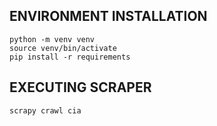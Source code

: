 ## ENVIRONMENT INSTALLATION
```
python -m venv venv
source venv/bin/activate
pip install -r requirements
```

## EXECUTING SCRAPER
```
scrapy crawl cia
```